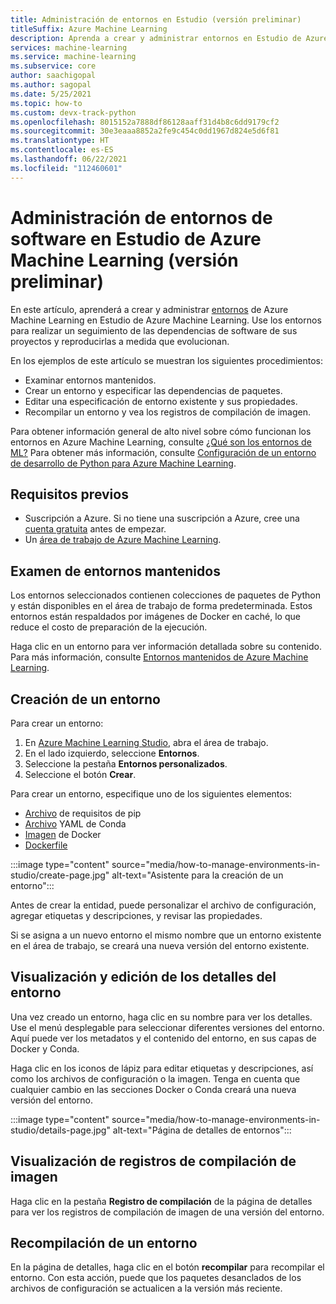 ```yaml
---
title: Administración de entornos en Estudio (versión preliminar)
titleSuffix: Azure Machine Learning
description: Aprenda a crear y administrar entornos en Estudio de Azure Machine Learning.
services: machine-learning
ms.service: machine-learning
ms.subservice: core
author: saachigopal
ms.author: sagopal
ms.date: 5/25/2021
ms.topic: how-to
ms.custom: devx-track-python
ms.openlocfilehash: 8015152a7888df86128aaff31d4b8c6dd9179cf2
ms.sourcegitcommit: 30e3eaaa8852a2fe9c454c0dd1967d824e5d6f81
ms.translationtype: HT
ms.contentlocale: es-ES
ms.lasthandoff: 06/22/2021
ms.locfileid: "112460601"
---
```

# <a name="manage-software-environments-in-azure-machine-learning-studio-preview"></a>Administración de entornos de software en Estudio de Azure Machine Learning (versión preliminar)

En este artículo, aprenderá a crear y administrar [entornos](/python/api/azureml-core/azureml.core.environment.environment) de Azure Machine Learning en Estudio de Azure Machine Learning. Use los entornos para realizar un seguimiento de las dependencias de software de sus proyectos y reproducirlas a medida que evolucionan.

En los ejemplos de este artículo se muestran los siguientes procedimientos:

* Examinar entornos mantenidos.
* Crear un entorno y especificar las dependencias de paquetes.
* Editar una especificación de entorno existente y sus propiedades.
* Recompilar un entorno y vea los registros de compilación de imagen.

Para obtener información general de alto nivel sobre cómo funcionan los entornos en Azure Machine Learning, consulte [¿Qué son los entornos de ML?](concept-environments.md) Para obtener más información, consulte [Configuración de un entorno de desarrollo de Python para Azure Machine Learning](how-to-configure-environment.md).

## <a name="prerequisites"></a>Requisitos previos

* Suscripción a Azure. Si no tiene una suscripción a Azure, cree una [cuenta gratuita](https://azure.microsoft.com/free/) antes de empezar.
* Un [área de trabajo de Azure Machine Learning](how-to-manage-workspace.md).

## <a name="browse-curated-environments"></a>Examen de entornos mantenidos

Los entornos seleccionados contienen colecciones de paquetes de Python y están disponibles en el área de trabajo de forma predeterminada. Estos entornos están respaldados por imágenes de Docker en caché, lo que reduce el costo de preparación de la ejecución. 

Haga clic en un entorno para ver información detallada sobre su contenido. Para más información, consulte [Entornos mantenidos de Azure Machine Learning](resource-curated-environments.md). 

## <a name="create-an-environment"></a>Creación de un entorno

Para crear un entorno:
1. En [Azure Machine Learning Studio](https://ml.azure.com), abra el área de trabajo.
1. En el lado izquierdo, seleccione **Entornos**.
1. Seleccione la pestaña **Entornos personalizados**. 
1. Seleccione el botón **Crear**. 

Para crear un entorno, especifique uno de los siguientes elementos:
* [Archivo](https://pip.pypa.io/en/stable/cli/pip_install) de requisitos de pip
* [Archivo](https://docs.conda.io/projects/conda/en/latest/user-guide/tasks/manage-environments.html) YAML de Conda
* [Imagen](https://hub.docker.com/search?q=&type=image) de Docker
* [Dockerfile](https://docs.docker.com/develop/develop-images/dockerfile_best-practices/)

:::image type="content" source="media/how-to-manage-environments-in-studio/create-page.jpg" alt-text="Asistente para la creación de un entorno":::

Antes de crear la entidad, puede personalizar el archivo de configuración, agregar etiquetas y descripciones, y revisar las propiedades. 

Si se asigna a un nuevo entorno el mismo nombre que un entorno existente en el área de trabajo, se creará una nueva versión del entorno existente.

## <a name="view-and-edit-environment-details"></a>Visualización y edición de los detalles del entorno

Una vez creado un entorno, haga clic en su nombre para ver los detalles. Use el menú desplegable para seleccionar diferentes versiones del entorno. Aquí puede ver los metadatos y el contenido del entorno, en sus capas de Docker y Conda. 

Haga clic en los iconos de lápiz para editar etiquetas y descripciones, así como los archivos de configuración o la imagen. Tenga en cuenta que cualquier cambio en las secciones Docker o Conda creará una nueva versión del entorno. 

:::image type="content" source="media/how-to-manage-environments-in-studio/details-page.jpg" alt-text="Página de detalles de entornos":::

## <a name="view-image-build-logs"></a>Visualización de registros de compilación de imagen

Haga clic en la pestaña **Registro de compilación** de la página de detalles para ver los registros de compilación de imagen de una versión del entorno. 

## <a name="rebuild-an-environment"></a>Recompilación de un entorno

En la página de detalles, haga clic en el botón **recompilar** para recompilar el entorno. Con esta acción, puede que los paquetes desanclados de los archivos de configuración se actualicen a la versión más reciente. 
